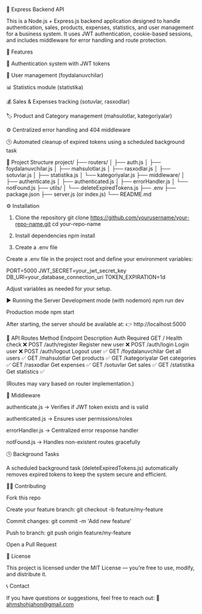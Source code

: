 🧾 Express Backend API

This is a Node.js + Express.js backend application designed to handle authentication, sales, products, expenses, statistics, and user management for a business system. It uses JWT authentication, cookie-based sessions, and includes middleware for error handling and route protection.

🚀 Features

🔐 Authentication system with JWT tokens

👥 User management (foydalanuvchilar)

📊 Statistics module (statistika)

💰 Sales & Expenses tracking (sotuvlar, rasxodlar)

🏷️ Product and Category management (mahsulotlar, kategoriyalar)

⚙️ Centralized error handling and 404 middleware

🕒 Automated cleanup of expired tokens using a scheduled background task

📁 Project Structure
project/
├── routers/
│   ├── auth.js
│   ├── foydalanuvchilar.js
│   ├── mahsulotlar.js
│   ├── rasxodlar.js
│   ├── sotuvlar.js
│   ├── statistika.js
│   └── kategoriyalar.js
├── middleware/
│   ├── authenticate.js
│   ├── authenticated.js
│   ├── errorHandler.js
│   └── notFound.js
├── utils/
│   └── deleteExpiredTokens.js
├── .env
├── package.json
├── server.js (or index.js)
└── README.md

⚙️ Installation
1. Clone the repository
git clone https://github.com/yourusername/your-repo-name.git
cd your-repo-name

2. Install dependencies
npm install

3. Create a .env file

Create a .env file in the project root and define your environment variables:

PORT=5000
JWT_SECRET=your_jwt_secret_key
DB_URI=your_database_connection_uri
TOKEN_EXPIRATION=1d


Adjust variables as needed for your setup.

▶️ Running the Server
Development mode (with nodemon)
npm run dev

Production mode
npm start


After starting, the server should be available at:
👉 http://localhost:5000

🔗 API Routes
Method	Endpoint	Description	Auth Required
GET	/	Health check	❌
POST	/auth/register	Register new user	❌
POST	/auth/login	Login user	❌
POST	/auth/logout	Logout user	✅
GET	/foydalanuvchilar	Get all users	✅
GET	/mahsulotlar	Get products	✅
GET	/kategoriyalar	Get categories	✅
GET	/rasxodlar	Get expenses	✅
GET	/sotuvlar	Get sales	✅
GET	/statistika	Get statistics	✅

(Routes may vary based on router implementation.)

🧰 Middleware

authenticate.js → Verifies if JWT token exists and is valid

authenticated.js → Ensures user permissions/roles

errorHandler.js → Centralized error response handler

notFound.js → Handles non-existent routes gracefully

🕓 Background Tasks

A scheduled background task (deleteExpiredTokens.js) automatically removes expired tokens to keep the system secure and efficient.

🧑‍💻 Contributing

Fork this repo

Create your feature branch: git checkout -b feature/my-feature

Commit changes: git commit -m 'Add new feature'

Push to branch: git push origin feature/my-feature

Open a Pull Request

🪪 License

This project is licensed under the MIT License — you’re free to use, modify, and distribute it.

📞 Contact

If you have questions or suggestions, feel free to reach out:
📧 ahmshohjahon@gmail.com
